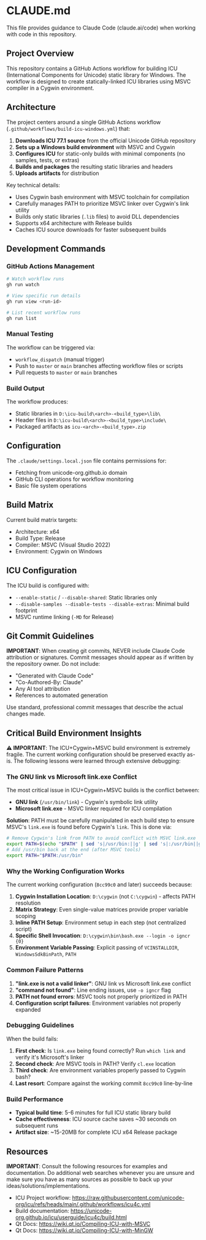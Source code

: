# CLAUDE.md

This file provides guidance to Claude Code (claude.ai/code) when working with code in this repository.

## Project Overview

This repository contains a GitHub Actions workflow for building ICU (International Components for Unicode) static library for Windows. The workflow is designed to create statically-linked ICU libraries using MSVC compiler in a Cygwin environment.

## Architecture

The project centers around a single GitHub Actions workflow (`.github/workflows/build-icu-windows.yml`) that:

1. **Downloads ICU 77.1 source** from the official Unicode GitHub repository
2. **Sets up a Windows build environment** with MSVC and Cygwin
3. **Configures ICU** for static-only builds with minimal components (no samples, tests, or extras)
4. **Builds and packages** the resulting static libraries and headers
5. **Uploads artifacts** for distribution

Key technical details:
- Uses Cygwin bash environment with MSVC toolchain for compilation
- Carefully manages PATH to prioritize MSVC linker over Cygwin's link utility
- Builds only static libraries (`.lib` files) to avoid DLL dependencies
- Supports x64 architecture with Release builds
- Caches ICU source downloads for faster subsequent builds

## Development Commands

### GitHub Actions Management
```bash
# Watch workflow runs
gh run watch

# View specific run details  
gh run view <run-id>

# List recent workflow runs
gh run list
```

### Manual Testing
The workflow can be triggered via:
- `workflow_dispatch` (manual trigger)
- Push to `master` or `main` branches affecting workflow files or scripts
- Pull requests to `master` or `main` branches

### Build Output
The workflow produces:
- Static libraries in `D:\icu-build\<arch>-<build_type>\lib\`
- Header files in `D:\icu-build\<arch>-<build_type>\include\`  
- Packaged artifacts as `icu-<arch>-<build_type>.zip`

## Configuration

The `.claude/settings.local.json` file contains permissions for:
- Fetching from unicode-org.github.io domain
- GitHub CLI operations for workflow monitoring
- Basic file system operations

## Build Matrix

Current build matrix targets:
- Architecture: x64
- Build Type: Release
- Compiler: MSVC (Visual Studio 2022)
- Environment: Cygwin on Windows

## ICU Configuration

The ICU build is configured with:
- `--enable-static` / `--disable-shared`: Static libraries only
- `--disable-samples --disable-tests --disable-extras`: Minimal build footprint
- MSVC runtime linking (`-MD` for Release)

## Git Commit Guidelines

**IMPORTANT**: When creating git commits, NEVER include Claude Code attribution or signatures. Commit messages should appear as if written by the repository owner. Do not include:
- "Generated with Claude Code"
- "Co-Authored-By: Claude"
- Any AI tool attribution
- References to automated generation

Use standard, professional commit messages that describe the actual changes made.

## Critical Build Environment Insights

**⚠️ IMPORTANT**: The ICU+Cygwin+MSVC build environment is extremely fragile. The current working configuration should be preserved exactly as-is. The following lessons were learned through extensive debugging:

### The GNU link vs Microsoft link.exe Conflict

The most critical issue in ICU+Cygwin+MSVC builds is the conflict between:
- **GNU link** (`/usr/bin/link`) - Cygwin's symbolic link utility
- **Microsoft link.exe** - MSVC linker required for ICU compilation

**Solution**: PATH must be carefully manipulated in each build step to ensure MSVC's `link.exe` is found before Cygwin's `link`. This is done via:
```bash
# Remove Cygwin's link from PATH to avoid conflict with MSVC link.exe
export PATH=$(echo "$PATH" | sed 's|/usr/bin:||g' | sed 's|:/usr/bin||g')
# Add /usr/bin back at the end (after MSVC tools)
export PATH="$PATH:/usr/bin"
```

### Why the Working Configuration Works

The current working configuration (`8cc99c0` and later) succeeds because:

1. **Cygwin Installation Location**: `D:\cygwin` (not `C:\cygwin`) - affects PATH resolution
2. **Matrix Strategy**: Even single-value matrices provide proper variable scoping
3. **Inline PATH Setup**: Environment setup in each step (not centralized script)
4. **Specific Shell Invocation**: `D:\cygwin\bin\bash.exe --login -o igncr {0}`
5. **Environment Variable Passing**: Explicit passing of `VCINSTALLDIR`, `WindowsSdkBinPath`, `PATH`

### Common Failure Patterns

1. **"link.exe is not a valid linker"**: GNU link vs Microsoft link.exe conflict
2. **"command not found"**: Line ending issues, use `-o igncr` flag
3. **PATH not found errors**: MSVC tools not properly prioritized in PATH
4. **Configuration script failures**: Environment variables not properly expanded

### Debugging Guidelines

When the build fails:
1. **First check**: Is `link.exe` being found correctly? Run `which link` and verify it's Microsoft's linker
2. **Second check**: Are MSVC tools in PATH? Verify `cl.exe` location
3. **Third check**: Are environment variables properly passed to Cygwin bash?
4. **Last resort**: Compare against the working commit `8cc99c0` line-by-line

### Build Performance

- **Typical build time**: 5-6 minutes for full ICU static library build
- **Cache effectiveness**: ICU source cache saves ~30 seconds on subsequent runs
- **Artifact size**: ~15-20MB for complete ICU x64 Release package

## Resources
**IMPORTANT**: Consult the following resources for examples and documentation. Do additional web searches whenever you are unsure and make sure you have as many sources as possible to back up your ideas/solutions/implementations.

- ICU Project workflow: https://raw.githubusercontent.com/unicode-org/icu/refs/heads/main/.github/workflows/icu4c.yml
- Build documentation: https://unicode-org.github.io/icu/userguide/icu4c/build.html
- Qt Docs: https://wiki.qt.io/Compiling-ICU-with-MSVC
- Qt Docs: https://wiki.qt.io/Compiling-ICU-with-MinGW